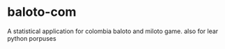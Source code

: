 # baloto-com
A statistical application for colombia baloto and miloto game. also for lear python porpuses
